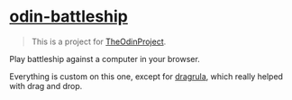 # [odin-battleship](https://brockmcelroy.com/odin-battleship/)

> This is a project for [TheOdinProject](https://www.theodinproject.com/lessons/battleship).

Play battleship against a computer in your browser.

Everything is custom on this one, except for [dragrula](https://github.com/bevacqua/dragula), which really helped with drag and drop.

